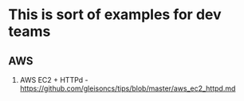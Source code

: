 # This is sort of examples for dev teams

## AWS

1. AWS EC2 + HTTPd - https://github.com/gleisoncs/tips/blob/master/aws_ec2_httpd.md
